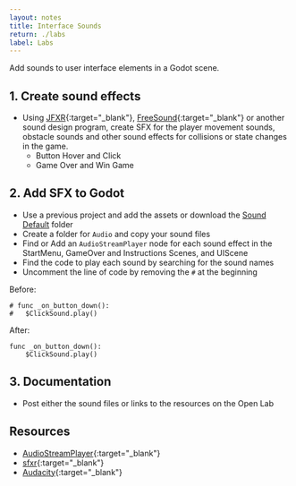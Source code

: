 ```yaml
---
layout: notes
title: Interface Sounds
return: ./labs
label: Labs
---
```


<!-- <iframe width="560" height="315" src="https://www.youtube.com/embed/lT2AxXgInos?rel=0" frameborder="0" allowfullscreen></iframe> -->


Add sounds to user interface elements in a Godot scene.

## 1. Create sound effects
- Using [JFXR](https://jfxr.frozenfractal.com/){:target="_blank"}, [FreeSound](https://freesound.org/){:target="_blank"} or another sound design program, create SFX for the player movement sounds, obstacle sounds and other sound effects for collisions or state changes in the game.
	- Button Hover and Click
	- Game Over and Win Game

## 2. Add SFX to Godot
- Use a previous project and add the assets or download the [Sound Default](./Sound_Default.zip) folder 
- Create a folder for `Audio` and copy your sound files
- Find or Add an `AudioStreamPlayer` node for each sound effect in the StartMenu, GameOver and Instructions Scenes, and UIScene
- Find the code to play each sound by searching for the sound names
- Uncomment the line of code by removing the `#` at the beginning

Before:

```
# func _on_button_down():
#	$ClickSound.play()
```

After:

```
func _on_button_down():
	$ClickSound.play()
```

## 3. Documentation
- Post either the sound files or links to the resources on the Open Lab

## Resources
- [AudioStreamPlayer](https://docs.godotengine.org/en/stable/classes/class_audiostreamplayer.html){:target="_blank"}
- [sfxr](https://www.drpetter.se/project_sfxr.html){:target="_blank"}
- [Audacity](https://www.audacityteam.org/){:target="_blank"}
